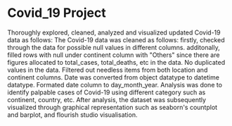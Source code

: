 # Covid_19 Project
Thoroughly explored, cleaned, analyzed and visualized updated Covid-19 data as follows:
The Covid-19 data was cleaned as follows: firstly, checked through the data for possible null values in different columns. additonally, filled rows with null under continent column with "Others" since there are figures allocated to total_cases, total_deaths, etc in the data.
No duplicated values in the data.
Filtered out needless items from both location and continent columns.
Date was converted from object datatype to datetime datatype.
Formated date column to day_month_year.
Analysis was done to identify palpable cases of Covid-19 using different category such as continent, country,  etc.
After analysis, the dataset was subsequently visualized through graphical representation such as seaborn's countplot and barplot, and flourish studio visualisation.
